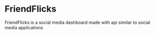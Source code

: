 # FriendFlicks
FriendFlicks is a social media dashboard made with api similar to social media applications 
